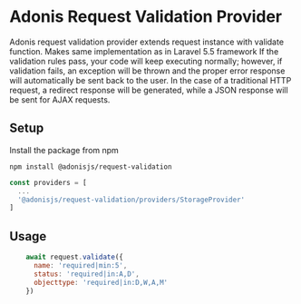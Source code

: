 # Adonis Request Validation Provider

Adonis request validation provider extends request instance with validate function. Makes same implementation as in Laravel 5.5 framework
If the validation rules pass, your code will keep executing normally; however, if validation fails, an exception will be thrown and the proper error response will automatically be sent back to the user. In the case of a traditional HTTP request, a redirect response will be generated, while a JSON response will be sent for AJAX requests.

## Setup

Install the package from npm

```npm
npm install @adonisjs/request-validation
```

```javascript
const providers = [
  ...
  '@adonisjs/request-validation/providers/StorageProvider'
]
```

## Usage

```js
    await request.validate({
      name: 'required|min:5',
      status: 'required|in:A,D',
      objecttype: 'required|in:D,W,A,M'
    })
```


